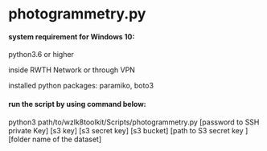 # photogrammetry.py

#### system requirement for Windows 10:

python3.6 or higher

inside RWTH Network or through VPN

installed python packages: paramiko, boto3

#### run the script by using command below:

python3 path/to/wzlk8toolkit/Scripts/photogrammetry.py [password to SSH private Key] [s3 key] [s3 secret key] [s3 bucket] [path to S3 secret key ] [folder name of the dataset]





